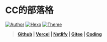 # CC的部落格

<a href="https://ccknbc.github.io"><img alt="Author" src="https://img.shields.io/badge/Author-CCKNBC-blur"/></a>
<a href="https://hexo.io"><img alt="Hexo" src="https://img.shields.io/badge/HEXO-5.0.0-0e83c"/></a>
<a href="https://github.com/jerryc127/hexo-theme-butterfly"><img alt="Theme" src="https://img.shields.io/badge/Theme-Butterfly 3.0.0 RC2-0e83c"/></a>

> **[Github](https://ccknbc.github.io/) | [Vercel](https://ccknbc.gitee.io/) | [Netlify](https://blog-ccknbc.netlify.app/) | [Gitee](https://ccknbc.gitee.io/) | [Coding](https://y0znz6.coding-pages.com/)**







